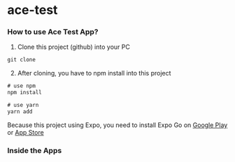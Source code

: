# ace-test

### How to use Ace Test App?

1. Clone this project (github) into your PC

```javascript
git clone
```

2. After cloning, you have to npm install into this project

```javascript
# use npm
npm install

# use yarn 
yarn add
```

Because this project using Expo, you need to install Expo Go on [Google Play](https://play.google.com/store/apps/details?id=host.exp.exponent) or [App Store](https://apps.apple.com/us/app/expo-go/id982107779)


### Inside the Apps
